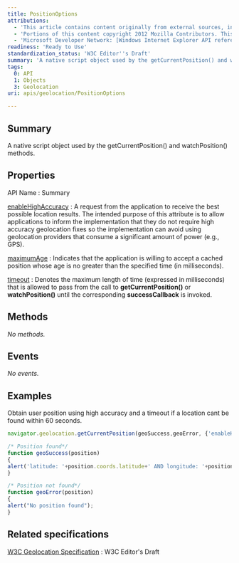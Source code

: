 ```yaml
---
title: PositionOptions
attributions:
  - 'This article contains content originally from external sources, including ones licensed under the CC-BY-SA license. [![cc-by-sa-small-wpd.png](/assets/public/c/c8/cc-by-sa-small-wpd.png)](http://creativecommons.org/licenses/by-sa/3.0/us/)'
  - 'Portions of this content copyright 2012 Mozilla Contributors. This article contains work licensed under the Creative Commons Attribution-Sharealike License v2.5 or later. The original work is available at Mozilla Developer Network: [Article](https://developer.mozilla.org/en-US/docs/Using_geolocation)'
  - 'Microsoft Developer Network: [Windows Internet Explorer API reference Article](http://msdn.microsoft.com/en-us/library/ie/hh828809%28v=vs.85%29.aspx)'
readiness: 'Ready to Use'
standardization_status: 'W3C Editor''s Draft'
summary: 'A native script object used by the getCurrentPosition() and watchPosition() methods.'
tags:
  0: API
  1: Objects
  3: Geolocation
uri: apis/geolocation/PositionOptions

---
```

## <span>Summary</span>

A native script object used by the getCurrentPosition() and watchPosition() methods.

## <span>Properties</span>

API Name
:   Summary

[enableHighAccuracy](/apis/geolocation/PositionOptions/enableHighAccuracy)
:   A request from the application to receive the best possible location results. The intended purpose of this attribute is to allow applications to inform the implementation that they do not require high accuracy geolocation fixes so the implementation can avoid using geolocation providers that consume a significant amount of power (e.g., GPS).

[maximumAge](/apis/geolocation/PositionOptions/maximumAge)
:   Indicates that the application is willing to accept a cached position whose age is no greater than the specified time (in milliseconds).

[timeout](/apis/geolocation/PositionOptions/timeout)
:   Denotes the maximum length of time (expressed in milliseconds) that is allowed to pass from the call to **getCurrentPosition()** or **watchPosition()** until the corresponding **successCallback** is invoked.

## <span>Methods</span>

*No methods.*

## <span>Events</span>

*No events.*

## <span>Examples</span>

Obtain user position using high accuracy and a timeout if a location cant be found within 60 seconds.

``` js
navigator.geolocation.getCurrentPosition(geoSuccess,geoError, {'enableHighAccuracy':true,'timeout':60000,'maximumAge':0});

/* Position found*/
function geoSuccess(position)
{
alert('latitude: '+position.coords.latitude+' AND longitude: '+position.coords.longitude);
}

/* Position not found*/
function geoError(position)
{
alert("No position found");
}
```

## <span>Related specifications</span>

[W3C Geolocation Specification](http://dev.w3.org/geo/api/spec-source.html)
:   W3C Editor's Draft
